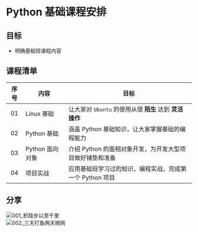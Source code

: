 # Python 基础课程安排

## 目标

* 明确基础班课程内容

## 课程清单

| 序号 | 内容 | 目标 |
| :---: | --- | --- |
| 01 | Linux 基础 | 让大家对 `Ubuntu` 的使用从很 **陌生** 达到 **灵活操作** |
| 02 | Python 基础 | 涵盖 Python 基础知识，让大家掌握基础的编程能力 |
| 03 | Python 面向对象 | 介绍 Python 的面相对象开发，为开发大型项目做好铺垫和准备 |
| 04 | 项目实战 | 应用基础班学习过的知识，编程实战，完成第一个 Python 项目 |

## 分享

![001\_积跬步以至千里](linux/media/14924508050484/001_积跬步以至千里.jpg)  
![002\_三天打鱼两天晒网](linux/media/14924508050484/002_三天打鱼两天晒网.jpg)

